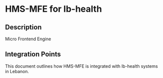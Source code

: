 # HMS-MFE for lb-health

## Description

Micro Frontend Engine

## Integration Points

This document outlines how HMS-MFE is integrated with lb-health systems in Lebanon.
